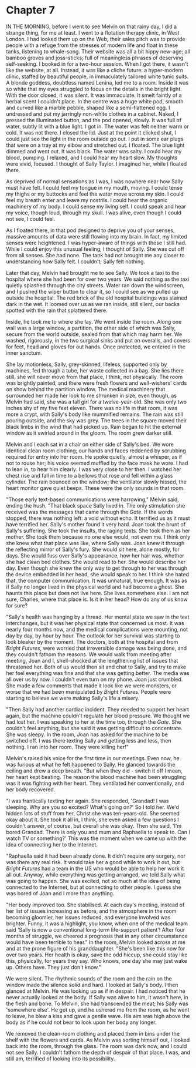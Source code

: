 
# Chapter 7 

<span class="firstLetter">I</span>N THE MORNING, before I went to see Melvin on that rainy day, I did a strange thing, for me at least. I went to a flotation therapy clinic, in West London. I had looked them up on the Web; their sales pitch was to provide people with a refuge from the stresses of modern life and float in these tanks, listening to whale-song. Their website was all a bit hippy new-age; all bamboo groves and joss-sticks; full of meaningless phrases of deserving self-seeking. I booked in for a two-hour session. When I got there, it wasn't like the website, at all. Instead, it was like a cliche future: a hyper-modern clinic, staffed by beautiful people, in immaculately tailored white tunic suits. A blonde goddess, doubtless named Lenina, led me to a room. Inside it was so white that my eyes struggled to focus on the details in the bright light. With the door closed, it was silent. It was immaculate. It smelt faintly of a herbal scent I couldn't place. In the centre was a huge white pod, smooth and curved like a marble pebble, shaped like a semi-flattened egg. I undressed and put my jarringly non-white clothes in a cabinet. Naked, I pressed the illuminated button, and the pod opened, slowly. It was full of water, subtly lit with a blue light. I got in. The water was felt neither warm or cold. It was not there. I closed the lid. Just at the point it clicked shut, I could just see the light in the room outside go out. I put in some ear plugs that were on a tray at my elbow and stretched out. I floated. The blue light dimmed and went out. It was black. The water was salty. I could hear my blood, pumping. I relaxed, and I could hear my heart slow. My thoughts were vivid, focused. I thought of Sally Taylor. I imagined her, while I floated there.

As deprived of normal sensations as I was, I was nowhere near how Sally must have felt. I could feel my tongue in my mouth, moving. I could tense my thighs or my buttocks and feel the water move across my skin. I could feel my breath enter and leave my nostrils. I could hear the organic machinery of my body. I could sense my living self. I could speak and hear my voice, though loud, through my skull. I was alive, even though I could not see, I could feel.

As I floated there, in that pod designed to deprive you of your senses, massive amounts of data were still flowing into my brain. In fact, my limited senses were heightened. I was hyper-aware of things with those I still had. While I could enjoy this unusual feeling, I thought of Sally. She was cut off from all senses. She had none. The tank had not brought me any closer to understanding how Sally felt. I couldn't; Sally felt nothing.

Later that day, Melvin had brought me to see Sally. We took a taxi to the hospital where she had been for over two years. We said nothing as the taxi quietly splashed through the city streets. Water ran down the windscreen, and I pushed the wiper button to clear it, so I could see as we pulled up outside the hospital. The red brick of the old hospital buildings was stained dark in the wet. It loomed over us as we ran inside, still silent, our backs spotted with the rain that splattered there.

Inside, he took me to where she lay. We went inside the room. Along one wall was a large window, a partition, the other side of which was Sally, secure from the world outside, sealed from that which may harm her. We washed, rigorously, in the two surgical sinks and put on overalls, and covers for feet, head and gloves for out hands. Once protected, we entered in the inner sanctum.

She lay motionless, Sally, grey-skinned, lifeless, supported only by machines, fed through a tube, her waste collected in a bag. She lies there still, she will never move from that place, I think, not physically. The room was brightly painted, and there were fresh flowers and well-wishers' cards on show behind the partition window. The medical machinery that surrounded her made her look to me shrunken in size, even though, as Melvin had said, she was a tall girl for a twelve-year-old. She was only two inches shy of my five feet eleven. There was no life in that room, it was more a crypt, with Sally's body like mummified remains. The rain was still pouring outside, and the sky was grey. The trees in the square moved their black limbs in the wind that had picked up. Rain began to hit the external window as it swirled around in the gloom. The room grew darker still.

Melvin and I each sat in a chair on either side of Sally's bed. We wore identical clean room clothing; our hands and faces reddened by scrubbing required for entry into her room. He spoke quietly, almost a whisper, as if not to rouse her; his voice seemed muffled by the face mask he wore. I had to lean in, to hear him clearly. I was very close to her then. I watched her chest rise and fall in time to a bellows that rose and fell within a glass cylinder. The rain bounced on the window; the ventilator slowly hissed, the heart monitor gave quiet beeps. These were the only sounds in that room.

"Those early text-based communications were harrowing," Melvin said, ending the hush. "That black space Sally lived in. The only stimulation she received was the messages that came through the *Gate*. If the words stopped, there was nothing left: a void without echo. It terrified us as it must have terrified her. Sally's mother found it very hard. Joan took the brunt of Sally's suffering. She took the insults, the raging texts. She took them as her mother. She took them because no one else would, not even me. I think only she knew what that place was like, where Sally was. Joan knew it through the reflecting mirror of Sally's fury. She would sit here, alone mostly, for days. She would fuss over Sally's appearance, how her hair was, whether she had clean bed clothes. She would read to her. She would describe her day. Even though she knew the only way to get through to her was through the device embedded in her head, she would speak to her. I think she hated that, the computer communication. It was unnatural, true enough. It was as if Sally no longer lived in the physical world and had become a ghost. She haunts this place but does not live here. She lives somewhere else. I am not sure, Charles, where that place is. Is it in her head? How do any of us know for sure?

"Sally's health was hanging by a thread. Her mental state we saw in the text interchanges, but it was her physical state that concerned us most. It was nearly four months now, and the medical complications were mounting, not day by day, by hour by hour. The outlook for her survival was starting to look bleaker by the moment. The doctors, both at the hospital and from *Bright Futures*, were worried that irreversible damage was being done, and they couldn't fathom the reasons. We would walk from meeting after meeting, Joan and I, shell-shocked at the lengthening list of issues that threatened her. Both of us would then sit and chat to Sally, and try to make her feel everything was fine and that she was getting better. The media was all over us by now. I couldn't even turn on my phone. Joan just crumbled. She made a few comments that made it look like we were monsters, or worse that we had been manipulated by *Bright Futures*. People were starting to believe we were making Sally's life a misery.

"Then Sally had another cardiac incident. They needed to support her heart again, but the machine couldn't regulate her blood pressure. We thought we had lost her. I was speaking to her at the time too, through the *Gate*. She couldn't feel anything, but she said it was getting difficult to concentrate. She was sleepy. In the room, Joan has asked for the machine to be switched off. I was there texting Sally and getting less and less, then nothing. I ran into her room. They were killing her!" 

Melvin's raised his voice for the first time in our meetings. Even now, he was furious at what he felt happened to Sally. He glanced towards the ceiling and drew a deep breath. "But when they did - switch it off I mean, her heart kept beating. The reason the blood machine had been struggling was it was fighting with her heart. They ventilated her conventionally, and her body recovered.

"I was frantically texting her again. She responded, 'Grandad! I was sleeping. Why are you so excited? What's going on?' So I told her. We'd hidden lots of stuff from her, Christ she was ten-years-old. She seemed okay about it. She took it all in, I think, she even asked a few questions I couldn't answer, of course, but overall she was okay. Then she said, 'I'm bored Grandad. There is only you and mum and Raphaella to speak to. Can I watch TV or something?' This was the moment when we came up with the idea of connecting her to the Internet.

"Raphaella said it had been already done. It didn't require any surgery, nor was there any real risk. It would take her a good while to work it out, but *Bright Futures* had a team in the US who would be able to help her work it all out. Anyway, while everything was getting arranged, we told Sally what was going to happen. She was excited, not so much at the idea of being connected to the Internet, but at connecting to other people. I guess she was bored of Joan and I more than anything.

"Her body improved too. She stabilised. At each day's meeting, instead of her list of issues increasing as before, and the atmosphere in the room becoming gloomier, her issues reduced, and everyone involved was brighter. Funny, it was a highlight, you know, when one of the medical team said 'Sally is now a conventional long-term life-support patient'! After four months of struggle, we cheered a prognosis that in any other circumstance would have been terrible to hear." In the room, Melvin looked across at me and at the prone figure of his granddaughter. "She's been like this now for over two years. Her health is okay, save the odd hiccup, she could stay like this, physically, for years they say. Who knows, one day she may just wake up. Others have. They just don't know."

We were silent. The rhythmic sounds of the room and the rain on the window made the silence solid and hard. I looked at Sally's body. I then glanced at Melvin. He was looking up as if in despair. I had noticed that he never actually looked at the body. If Sally was alive to him, it wasn't here, in the flesh and bone. To Melvin, she had transcended the meat; his Sally was 'somewhere else'. He got up, and he ushered me from the room, as he went to leave, he blew a kiss and gave a gentle wave. His aim was high above the body as if he could not bear to look upon her body any longer.

We removed the clean-room clothing and placed them in bins under the shelf with the flowers and cards. As Melvin was sorting himself out, I looked back into the room, through the glass. The room was dark now, and I could not see Sally. I couldn't fathom the depth of despair of that place. I was, and still am, terrified of looking into its possibility. 